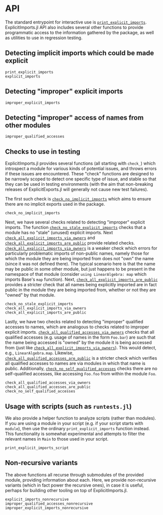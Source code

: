 # API

The standard entrypoint for interactive use is [`print_explicit_imports`](@ref). ExplicitImports.jl API also includes several other functions to provide programmatic access to the information gathered by the package, as well as utilities to use in regression testing.

## Detecting implicit imports which could be made explicit

```@docs
print_explicit_imports
explicit_imports
```

## Detecting "improper" explicit imports

```@docs
improper_explicit_imports
```

## Detecting "improper" access of names from other modules

```@docs
improper_qualified_accesses
```

## Checks to use in testing

ExplicitImports.jl provides several functions (all starting with `check_`) which introspect a module for various kinds of potential issues, and throws errors if these issues are encountered. These "check" functions are designed to be narrowly scoped to detect one specific type of issue, and stable so that they can be used in testing environments (with the aim that non-breaking releases of ExplicitExports.jl will generally not cause new test failures).

The first such check is [`check_no_implicit_imports`](@ref) which aims to ensure there are no implicit exports used in the package.

```@docs
check_no_implicit_imports
```

Next, we have several checks related to detecting "improper" explicit imports. The function [`check_no_stale_explicit_imports`](@ref) checks that a module has no "stale" (unused) explicit imports. Next [`check_all_explicit_imports_via_owners`](@ref) and [`check_all_explicit_imports_are_public`](@ref) provide related checks. [`check_all_explicit_imports_via_owners`](@ref) is a weaker check which errors for particularly problematic imports of non-public names, namely those for which the module they are being imported from does not "own" the name (since it was not defined there). The typical scenario here is that the name may be public in some other module, but just happens to be present in the namespace of that module (consider `using LinearAlgebra: map` which imports Base's `map` function). Next, [`check_all_explicit_imports_are_public`](@ref) provides a stricter check that all names being explicitly imported are in fact public in the module they are being imported from, whether or not they are "owned" by that module.

```@docs
check_no_stale_explicit_imports
check_all_explicit_imports_via_owners
check_all_explicit_imports_are_public
```

Lastly, we have two checks related to detecting "improper" qualified accesses to names, which are analogous to checks related to improper explicit imports.  [`check_all_qualified_accesses_via_owners`](@ref) checks that all qualified accesses (e.g. usage of names in the form `Foo.bar`) are such that the name being accessed is "owned" by the module it is being accessed from (just like [`check_all_explicit_imports_via_owners`](@ref)). This would detect, e.g., `LinearAlgebra.map`. Likewise, [`check_all_qualified_accesses_are_public`](@ref) is a stricter check which verifies all qualified accesses to names are via modules in which that name is public. Additionally, [`check_no_self_qualified_accesses`](@ref) checks there are no self-qualified accesses, like accessing `Foo.foo` from within the module `Foo`.

```@docs
check_all_qualified_accesses_via_owners
check_all_qualified_accesses_are_public
check_no_self_qualified_accesses
```

## Usage with scripts (such as `runtests.jl`)

We also provide a helper function to analyze scripts (rather than modules).
If you are using a module in your script (e.g. if your script starts with `module`),
then use the ordinary `print_explicit_imports` function instead.
This functionality is somewhat experimental and attempts to filter the relevant names in `Main`
to those used in your script.

```@docs
print_explicit_imports_script
```

## Non-recursive variants

The above functions all recurse through submodules of the provided module, providing information about each. Here, we provide non-recursive variants (which in fact power the recursive ones), in case it is useful, perhaps for building other tooling on top of ExplicitImports.jl.

```@docs
explicit_imports_nonrecursive
improper_qualified_accesses_nonrecursive
improper_explicit_imports_nonrecursive
```
